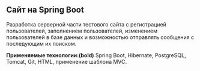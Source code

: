 ## Сайт на Spring Boot 

Разработка серверной части тестового сайта с регистрацией пользователей, заполнением пользователей, изменением пользователей в базе данных и возможностью отправлять сообщения с последующим их поиском. 

**Применяемые технологии:(bold)** Spring Boot, Hibernate, PostgreSQL, Tomcat, Git, HTML, применение шаблона MVC.
